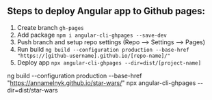 ## Steps to deploy Angular app to Github pages:

1. Create branch `gh-pages`
2. Add package `npm i angular-cli-ghpages --save-dev`
3. Push branch and setup repo settings (Repo --> Settings --> Pages)
3. Run build `ng build --configuration production --base-href "https://[github-username].github.io/[repo-name]/"`
4. Deploy app `npx angular-cli-ghpages --dir=dist/[project-name]`


ng build --configuration production --base-href "https://annamelnyk.github.io/star-wars/"
npx angular-cli-ghpages --dir=dist/star-wars